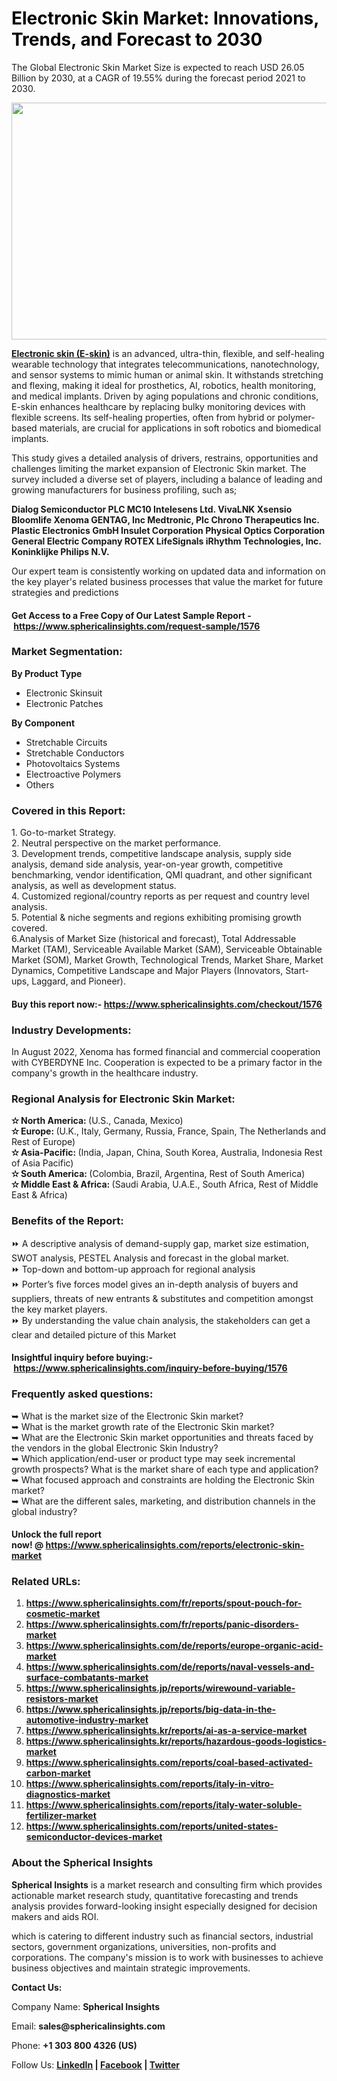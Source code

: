 <h1><span style="color: #000000;">Electronic Skin Market: Innovations, Trends, and Forecast to 2030</span></h1>
<div class="content-body__description">The Global Electronic Skin Market Size is expected to reach USD 26.05 Billion by 2030, at a CAGR of 19.55% during the forecast period 2021 to 2030.</div>
<div class="content-body__detail">
<section id="section_0" class="entry fr-view">
<p><strong><img src="https://www.sphericalinsights.com/images/rd/electronic-skin.png" alt="" width="650" height="379" /></strong></p>
<p><a href="https://www.sphericalinsights.com/reports/electronic-skin-market" target="_blank" rel="noopener"><strong>Electronic skin (E-skin)</strong></a>&nbsp;is an advanced, ultra-thin, flexible, and self-healing wearable technology that integrates telecommunications, nanotechnology, and sensor systems to mimic human or animal skin. It withstands stretching and flexing, making it ideal for prosthetics, AI, robotics, health monitoring, and medical implants. Driven by aging populations and chronic conditions, E-skin enhances healthcare by replacing bulky monitoring devices with flexible screens. Its self-healing properties, often from hybrid or polymer-based materials, are crucial for applications in soft robotics and biomedical implants.</p>
<p>This study gives a detailed analysis of drivers, restrains, opportunities and challenges limiting the market expansion of Electronic Skin market. The survey included a diverse set of players, including a balance of leading and growing manufacturers for business profiling, such as;</p>
<p><strong>Dialog Semiconductor PLC MC10 Intelesens Ltd. VivaLNK Xsensio Bloomlife Xenoma GENTAG, Inc Medtronic, Plc Chrono Therapeutics Inc. Plastic Electronics GmbH Insulet Corporation Physical Optics Corporation General Electric Company ROTEX LifeSignals iRhythm Technologies, Inc. Koninklijke Philips N.V.</strong></p>
<p>Our expert team is consistently working on updated data and information on the key player's related business processes that value the market for future strategies and predictions</p>
<h4><strong>Get Access to a Free Copy of Our Latest Sample Report -&nbsp;<a href="https://www.sphericalinsights.com/request-sample/1576" target="_blank" rel="noopener">https://www.sphericalinsights.com/request-sample/1576</a></strong></h4>
<h3><strong>Market Segmentation:</strong></h3>
<p><strong>By Product Type</strong></p>
<ul>
<li>Electronic Skinsuit</li>
<li>Electronic Patches</li>
</ul>
<p><strong>By Component</strong></p>
<ul>
<li>Stretchable Circuits</li>
<li>Stretchable Conductors</li>
<li>Photovoltaics Systems</li>
<li>Electroactive Polymers</li>
<li>Others</li>
</ul>
<h3>Covered in this Report:</h3>
<p>1. Go-to-market Strategy.<br />2. Neutral perspective on the market performance.<br />3. Development trends, competitive landscape analysis, supply side analysis, demand side analysis, year-on-year growth, competitive benchmarking, vendor identification, QMI quadrant, and other significant analysis, as well as development status.<br />4. Customized regional/country reports as per request and country level analysis.<br />5. Potential &amp; niche segments and regions exhibiting promising growth covered.<br />6.Analysis of Market Size (historical and forecast), Total Addressable Market (TAM), Serviceable Available Market (SAM), Serviceable Obtainable Market (SOM), Market Growth, Technological Trends, Market Share, Market Dynamics, Competitive Landscape and Major Players (Innovators, Start-ups, Laggard, and Pioneer).</p>
<h4>Buy this report now:-&nbsp;<a href="https://www.sphericalinsights.com/checkout/1576" target="_blank" rel="noopener">https://www.sphericalinsights.com/checkout/1576</a></h4>
<h3>Industry Developments:</h3>
<p>In August 2022, Xenoma has formed financial and commercial cooperation with CYBERDYNE Inc. Cooperation is expected to be a primary factor in the company's growth in the healthcare industry.</p>
<h3><strong>Regional Analysis for Electronic Skin Market:</strong></h3>
<p><strong>✫ North America:&nbsp;</strong>(U.S., Canada, Mexico)<br /><strong>✫ Europe:&nbsp;</strong>(U.K., Italy, Germany, Russia, France, Spain, The Netherlands and Rest of Europe)<br /><strong>✫ Asia-Pacific:&nbsp;</strong>(India, Japan, China, South Korea, Australia, Indonesia Rest of Asia Pacific)<br /><strong>✫ South America:&nbsp;</strong>(Colombia, Brazil, Argentina, Rest of South America)<br /><strong>✫ Middle East &amp; Africa:&nbsp;</strong>(Saudi Arabia, U.A.E., South Africa, Rest of Middle East &amp; Africa)</p>
<h3>Benefits of the Report:</h3>
<p>⏩ A descriptive analysis of demand-supply gap, market size estimation, SWOT analysis, PESTEL Analysis and forecast in the global market.<br />⏩ Top-down and bottom-up approach for regional analysis<br />⏩ Porter&rsquo;s five forces model gives an in-depth analysis of buyers and suppliers, threats of new entrants &amp; substitutes and competition amongst the key market players.<br />⏩ By understanding the value chain analysis, the stakeholders can get a clear and detailed picture of this Market</p>
<h4>Insightful inquiry before buying:-&nbsp;<a href="https://www.sphericalinsights.com/inquiry-before-buying/1576" target="_blank" rel="noopener">https://www.sphericalinsights.com/inquiry-before-buying/1576</a></h4>
<h3>Frequently asked questions:</h3>
<p>➥ What is the market size of the Electronic Skin market?<br />➥ What is the market growth rate of the Electronic Skin market?<br />➥ What are the Electronic Skin market opportunities and threats faced by the vendors in the global Electronic Skin Industry?<br />➥ Which application/end-user or product type may seek incremental growth prospects? What is the market share of each type and application?<br />➥ What focused approach and constraints are holding the Electronic Skin market?<br />➥ What are the different sales, marketing, and distribution channels in the global industry?</p>
<h4>Unlock the full report now!&nbsp;@&nbsp;<a href="https://www.sphericalinsights.com/reports/electronic-skin-market" target="_blank" rel="noopener">https://www.sphericalinsights.com/reports/electronic-skin-market</a></h4>
<h3><strong>Related URLs:</strong></h3>
<ol>
<li><strong><a href="https://www.sphericalinsights.com/fr/reports/spout-pouch-for-cosmetic-market">https://www.sphericalinsights.com/fr/reports/spout-pouch-for-cosmetic-market</a></strong></li>
<li><strong><a href="https://www.sphericalinsights.com/fr/reports/panic-disorders-market">https://www.sphericalinsights.com/fr/reports/panic-disorders-market</a></strong></li>
<li><strong><a href="https://www.sphericalinsights.com/de/reports/europe-organic-acid-market">https://www.sphericalinsights.com/de/reports/europe-organic-acid-market</a></strong></li>
<li><strong><a href="https://www.sphericalinsights.com/de/reports/naval-vessels-and-surface-combatants-market">https://www.sphericalinsights.com/de/reports/naval-vessels-and-surface-combatants-market</a></strong></li>
<li><strong><a href="https://www.sphericalinsights.jp/reports/wirewound-variable-resistors-market">https://www.sphericalinsights.jp/reports/wirewound-variable-resistors-market</a></strong></li>
<li><strong><a href="https://www.sphericalinsights.jp/reports/big-data-in-the-automotive-industry-market">https://www.sphericalinsights.jp/reports/big-data-in-the-automotive-industry-market</a></strong></li>
<li><strong><a href="https://www.sphericalinsights.kr/reports/ai-as-a-service-market">https://www.sphericalinsights.kr/reports/ai-as-a-service-market</a></strong></li>
<li><strong><a href="https://www.sphericalinsights.kr/reports/hazardous-goods-logistics-market">https://www.sphericalinsights.kr/reports/hazardous-goods-logistics-market</a></strong></li>
<li><strong><a href="https://www.sphericalinsights.com/reports/coal-based-activated-carbon-market">https://www.sphericalinsights.com/reports/coal-based-activated-carbon-market</a></strong></li>
<li><strong><a href="https://www.sphericalinsights.com/reports/italy-in-vitro-diagnostics-market">https://www.sphericalinsights.com/reports/italy-in-vitro-diagnostics-market</a></strong></li>
<li><strong><a href="https://www.sphericalinsights.com/reports/italy-water-soluble-fertilizer-market">https://www.sphericalinsights.com/reports/italy-water-soluble-fertilizer-market</a></strong></li>
<li><strong><a href="https://www.sphericalinsights.com/reports/united-states-semiconductor-devices-market">https://www.sphericalinsights.com/reports/united-states-semiconductor-devices-market</a>&nbsp;</strong></li>
</ol>
<h3><strong>About the Spherical Insights</strong></h3>
<p><strong>Spherical Insights</strong>&nbsp;is a market research and consulting firm which provides actionable market research study, quantitative forecasting and trends analysis provides forward-looking insight especially designed for decision makers and aids ROI.</p>
<p>which is catering to different industry such as financial sectors, industrial sectors, government organizations, universities, non-profits and corporations. The company's mission is to work with businesses to achieve business objectives and maintain strategic improvements.</p>
<p><strong>Contact Us:</strong></p>
<p>Company Name:&nbsp;<strong>Spherical Insights</strong></p>
<p>Email:&nbsp;<strong>sales@sphericalinsights.com</strong></p>
<p>Phone:&nbsp;<strong>+1 303 800 4326 (US)</strong></p>
<p>Follow Us:&nbsp;<strong><a href="https://www.linkedin.com/company/spherical-insight/"><u>LinkedIn</u></a>&nbsp;|&nbsp;<a href="https://www.facebook.com/sphericalinsights22"><u>Facebook</u></a>&nbsp;|&nbsp;<a href="https://twitter.com/SInsights_US"><u>Twitter</u></a></strong></p>
</section>
</div>
<div class="content-body__detail">&nbsp;</div>

